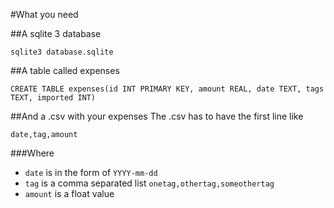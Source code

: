 #What you need

##A sqlite 3 database

```
sqlite3 database.sqlite
```

##A table called expenses
```
CREATE TABLE expenses(id INT PRIMARY KEY, amount REAL, date TEXT, tags TEXT, imported INT)
```

##And a .csv with your expenses
The .csv has to have the first line like

```
date,tag,amount
```

###Where
- `date` is in the form of `YYYY-mm-dd`
- `tag` is a comma separated list `onetag,othertag,someothertag`
- `amount` is a float value
